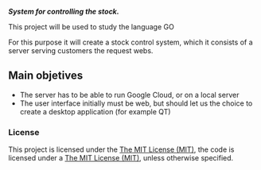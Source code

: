 ***System for controlling the stock.***

This project will be used to study the language GO

For this purpose it will create a stock control system, which it consists of a server serving customers the request webs.

## Main objetives

- The server has to be able to run Google Cloud, or on a local server
- The user interface initially must be web, but should let us the choice to create a desktop application (for example QT)

### License

This project is licensed under the [The MIT License (MIT)](http://opensource.org/licenses/mit-license.php),
the code is licensed under a [The MIT License (MIT)](<https://github.com/Jackgris/mstock/blob/master/LICENSE>), unless otherwise specified.
